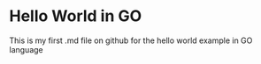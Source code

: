 # Hello World in GO

This is my first .md file on github for the hello world example in GO language

